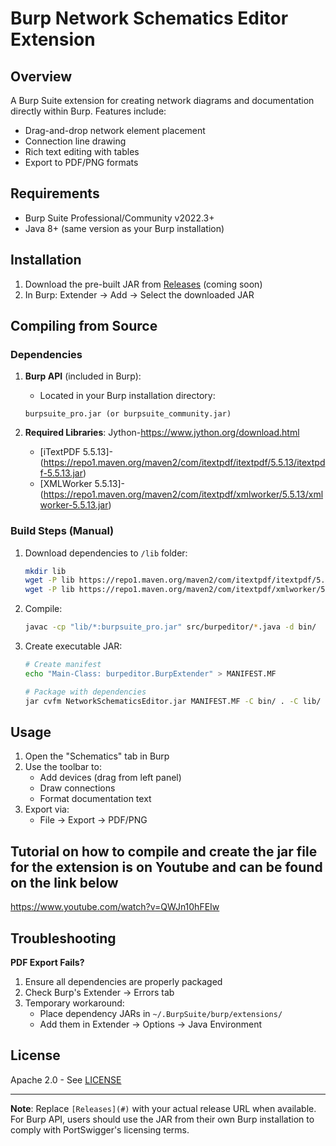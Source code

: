 # Burp Network Schematics Editor Extension

## Overview
A Burp Suite extension for creating network diagrams and documentation directly within Burp. Features include:
- Drag-and-drop network element placement
- Connection line drawing
- Rich text editing with tables
- Export to PDF/PNG formats

## Requirements
- Burp Suite Professional/Community v2022.3+
- Java 8+ (same version as your Burp installation)

## Installation
1. Download the pre-built JAR from [Releases](#) (coming soon)
2. In Burp: Extender → Add → Select the downloaded JAR

## Compiling from Source

### Dependencies
1. **Burp API** (included in Burp):
   - Located in your Burp installation directory:
   ```
   burpsuite_pro.jar (or burpsuite_community.jar)
   ```

2. **Required Libraries**:
    Jython-https://www.jython.org/download.html
   - [iTextPDF 5.5.13]-(https://repo1.maven.org/maven2/com/itextpdf/itextpdf/5.5.13/itextpdf-5.5.13.jar)
   - [XMLWorker 5.5.13]-(https://repo1.maven.org/maven2/com/itextpdf/xmlworker/5.5.13/xmlworker-5.5.13.jar)

### Build Steps (Manual)
1. Download dependencies to `/lib` folder:
   ```bash
   mkdir lib
   wget -P lib https://repo1.maven.org/maven2/com/itextpdf/itextpdf/5.5.13/itextpdf-5.5.13.jar
   wget -P lib https://repo1.maven.org/maven2/com/itextpdf/xmlworker/5.5.13/xmlworker-5.5.13.jar
   ```

2. Compile:
   ```bash
   javac -cp "lib/*:burpsuite_pro.jar" src/burpeditor/*.java -d bin/
   ```

3. Create executable JAR:
   ```bash
   # Create manifest
   echo "Main-Class: burpeditor.BurpExtender" > MANIFEST.MF
   
   # Package with dependencies
   jar cvfm NetworkSchematicsEditor.jar MANIFEST.MF -C bin/ . -C lib/ .
   ```

## Usage
1. Open the "Schematics" tab in Burp
2. Use the toolbar to:
   - Add devices (drag from left panel)
   - Draw connections
   - Format documentation text
3. Export via:
   - File → Export → PDF/PNG
## Tutorial on how to compile and create the jar file for the extension is on Youtube and can be found on the link below
https://www.youtube.com/watch?v=QWJn10hFEIw


## Troubleshooting
**PDF Export Fails?**
1. Ensure all dependencies are properly packaged
2. Check Burp's Extender → Errors tab
3. Temporary workaround:
   - Place dependency JARs in `~/.BurpSuite/burp/extensions/`
   - Add them in Extender → Options → Java Environment

## License
Apache 2.0 - See [LICENSE](LICENSE)

---

**Note**: Replace `[Releases](#)` with your actual release URL when available. For Burp API, users should use the JAR from their own Burp installation to comply with PortSwigger's licensing terms.
